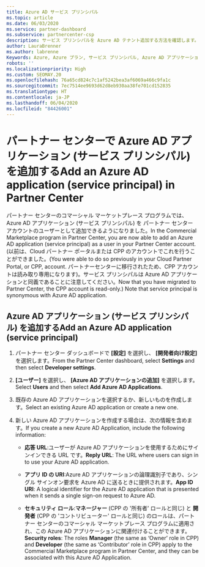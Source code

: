 ```yaml
---
title: Azure AD サービス プリンシパル
ms.topic: article
ms.date: 06/03/2020
ms.service: partner-dashboard
ms.subservice: partnercenter-csp
description: サービス プリンシパルを Azure AD テナント追加する方法を確認します。 そのようにすることによってパートナー センターで Azure AD アプリケーション (サービス プリンシパル) が追加されます。
author: LauraBrenner
ms.author: labrenne
Keywords: Azure, Azure プラン, サービス プリンシパル, Azure AD アプリケーション
robots: ''
ms.localizationpriority: High
ms.custom: SEOMAY.20
ms.openlocfilehash: 76a65cd824c7c1af5242bea3af6069a466c9fa1c
ms.sourcegitcommit: 7ec7514ee9693d62d8eb930aa38fe701cd152835
ms.translationtype: HT
ms.contentlocale: ja-JP
ms.lasthandoff: 06/04/2020
ms.locfileid: "84426001"
---
```

# <a name="add-an-azure-ad-application-service-principal-in-partner-center"></a><span data-ttu-id="5b7b5-105">パートナー センターで Azure AD アプリケーション (サービス プリンシパル) を追加する</span><span class="sxs-lookup"><span data-stu-id="5b7b5-105">Add an Azure AD application (service principal) in Partner Center</span></span>

<span data-ttu-id="5b7b5-106">パートナー センターのコマーシャル マーケットプレース プログラムでは、Azure AD アプリケーション (サービス プリンシパル) を パートナー センター アカウントのユーザーとして追加できるようになりました。</span><span class="sxs-lookup"><span data-stu-id="5b7b5-106">In the Commercial Marketplace program in Partner Center, you are now able to add an Azure AD application (service principal) as a user in your Partner Center account.</span></span> <span data-ttu-id="5b7b5-107">(以前は、Cloud パートナー ポータルまたは CPP のアカウントでこれを行うことができました。</span><span class="sxs-lookup"><span data-stu-id="5b7b5-107">(You were able to do so previously in your Cloud Partner Portal, or CPP, account.</span></span> <span data-ttu-id="5b7b5-108">パートナーセンターに移行されたため、CPP アカウントは読み取り専用になります)。サービス プリンシパルは Azure AD アプリケーションと同義であることに注意してください。</span><span class="sxs-lookup"><span data-stu-id="5b7b5-108">Now that you have migrated to Partner Center, the CPP account is read-only.) Note that service principal is synonymous with Azure AD application.</span></span>

## <a name="add-an-azure-ad-application-service-principal"></a><span data-ttu-id="5b7b5-109">Azure AD アプリケーション (サービス プリンシパル) を追加する</span><span class="sxs-lookup"><span data-stu-id="5b7b5-109">Add an Azure AD application (service principal)</span></span>

1. <span data-ttu-id="5b7b5-110">パートナー センター ダッシュボードで **[設定]** を選択し、 **[開発者向け設定]** を選択します。</span><span class="sxs-lookup"><span data-stu-id="5b7b5-110">From the Partner Center dashboard, select **Settings** and then select **Developer settings**.</span></span>

2. <span data-ttu-id="5b7b5-111">**[ユーザー]** を選択し、 **[Azure AD アプリケーションの追加]** を選択します。</span><span class="sxs-lookup"><span data-stu-id="5b7b5-111">Select **Users** and then select **Add Azure AD Applications**.</span></span>

3. <span data-ttu-id="5b7b5-112">既存の Azure AD アプリケーションを選択するか、新しいものを作成します。</span><span class="sxs-lookup"><span data-stu-id="5b7b5-112">Select an existing Azure AD application or create a new one.</span></span>

4. <span data-ttu-id="5b7b5-113">新しい Azure AD アプリケーションを作成する場合は、次の情報を含めます。</span><span class="sxs-lookup"><span data-stu-id="5b7b5-113">If you create a new Azure AD Application, include the following information:</span></span>  

   - <span data-ttu-id="5b7b5-114">**応答 URL**:ユーザーが Azure AD アプリケーションを使用するためにサインインできる URL です。</span><span class="sxs-lookup"><span data-stu-id="5b7b5-114">**Reply URL**: The URL where users can sign in to use your Azure AD application.</span></span>

   - <span data-ttu-id="5b7b5-115">**アプリ ID の URI**:Azure AD アプリケーションの論理識別子であり、シングル サインオン要求を Azure AD に送るときに提供されます。</span><span class="sxs-lookup"><span data-stu-id="5b7b5-115">**App ID URI**: A logical identifier for the Azure AD application that is presented when it sends a single sign-on request to Azure AD.</span></span>

   - <span data-ttu-id="5b7b5-116">**セキュリティ ロール**:**マネージャー** (CPP の '所有者' ロールと同じ) と **開発者** (CPP の 'コントリビューター' ロールと同じ) のロールは、パートナー センターのコマーシャル マーケットプレース プログラムに適用され、この Azure AD アプリケーションに関連付けることができます。</span><span class="sxs-lookup"><span data-stu-id="5b7b5-116">**Security roles**: The roles **Manager** (the same as  ‘Owner’ role in CPP) and **Developer** (the same as ‘Contributor’ role in CPP) apply to the Commercial Marketplace program in Partner Center, and they can be associated with this Azure AD Application.</span></span>  
